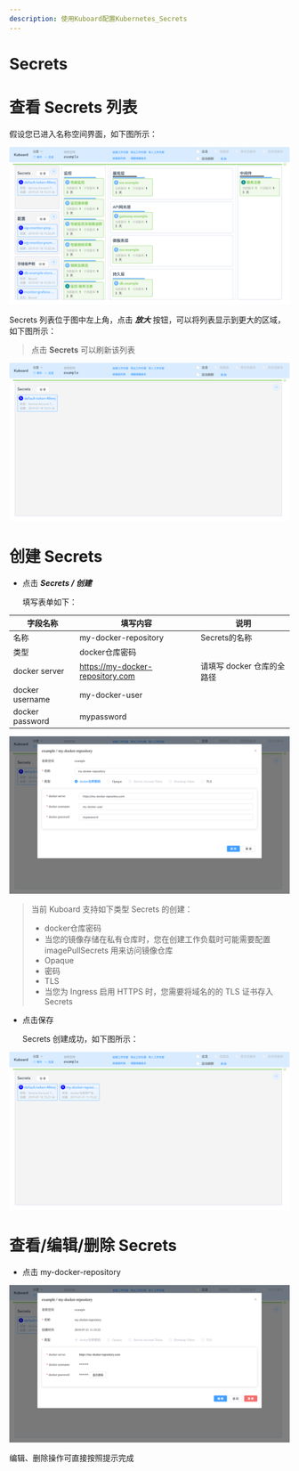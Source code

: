 ```yaml
---
description: 使用Kuboard配置Kubernetes_Secrets
---
```


# Secrets



# 查看 Secrets 列表

假设您已进入名称空间界面，如下图所示：

![Kubernetes教程：在Kuboard中编辑Secrets-进入名称空间页](./secrets.assets/image-20190721110355464.png)

Secrets 列表位于图中左上角，点击 ***放大*** 按钮，可以将列表显示到更大的区域，如下图所示：

> 点击 **Secrets** 可以刷新该列表

![Kubernetes教程：在Kuboard中编辑Secrets-刷新列表](./secrets.assets/image-20190721110543437.png)

# 创建 Secrets

* 点击 ***Secrets / 创建***

  填写表单如下：

| 字段名称        | 填写内容                         | 说明                       |
| --------------- | -------------------------------- | -------------------------- |
| 名称            | my-docker-repository             | Secrets的名称              |
| 类型            | docker仓库密码                   |                            |
| docker server   | https://my-docker-repository.com | 请填写 docker 仓库的全路径 |
| docker username | my-docker-user                   |                            |
| docker password | mypassword                       |                            |

![Kubernetes教程：在Kuboard中编辑Secrets-创建](./secrets.assets/image-20190721111011798.png)

>当前 Kuboard 支持如下类型 Secrets 的创建：
>
>* docker仓库密码
>  * 当您的镜像存储在私有仓库时，您在创建工作负载时可能需要配置 imagePullSecrets 用来访问镜像仓库
>* Opaque
>  * 密码
>* TLS
>  * 当您为 Ingress 启用 HTTPS 时，您需要将域名的的 TLS 证书存入 Secrets

* 点击保存

  Secrets 创建成功，如下图所示：

![Kubernetes教程：在Kuboard中编辑Secrets-保存](./secrets.assets/image-20190721111540512.png)

# 查看/编辑/删除 Secrets

* 点击 my-docker-repository

![Kubernetes教程：在Kuboard中编辑Secrets-编辑](./secrets.assets/image-20190721111642221.png)



编辑、删除操作可直接按照提示完成
